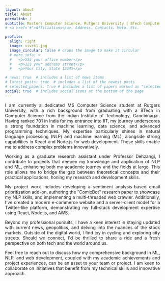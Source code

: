 ```yaml
---
layout: about
title: About
permalink: /
subtitle: Masters Computer Science, Rutgers University | BTech Computer Science, Indian Institute of Technology
# <a href='#'>Affiliations</a>. Address. Contacts. Moto. Etc.

profile:
  align: right
  image: vivek1.jpg
  image_circular: false # crops the image to make it circular
  # more_info: >
  #   <p>555 your office number</p>
  #   <p>123 your address street</p>
  #   <p>Your City, State 12345</p>

# news: true  # includes a list of news items
# latest_posts: true  # includes a list of the newest posts
# selected_papers: true # includes a list of papers marked as "selected={true}"
social: true  # includes social icons at the bottom of the page
---
```

<p style="text-align: justify;">
I am currently a dedicated MS Computer Science student at Rutgers University, with a rich background from graduating with a BTech in Computer Science from the Indian Institute of Technology, Gandhinagar. Having ranked 701 in India for my entrance into IIT, my journey underscores a strong foundation in machine learning, data science, and advanced programming techniques. My expertise particularly shines in natural language processing (NLP) and machine learning (ML), alongside strong capabilities in React and Node.js for web development. These skills enable me to address complex problems innovatively. 
</p>

<p style="text-align: justify;">
 Working as a graduate research assistant under Professor Dehzangi, I contribute to projects that deepen my knowledge and application of NLP and ML, enhancing both my academic journey and the fields at large. This role allows me to bridge the gap between theoretical concepts and their practical applications, honing my research and development skills.

 </p>

<p style="text-align: justify;">
 My project work includes developing a sentiment analysis-based email prioritization add-on, authoring the "ComicBot" research paper to showcase my NLP skills, and implementing a multi-threaded web crawler. Additionally, I've created a modern e-commerce website and a server-client model for a Twitter-like platform, demonstrating my full-stack development expertise using React, Node.js, and AWS.

 </p>

<p style="text-align: justify;">
Beyond my professional pursuits, I have a keen interest in staying updated with current news, geopolitics, and delving into the nuances of the stock markets. Outside of the digital world, I find joy in cycling and exploring city streets. Should we connect, I'd be thrilled to share a ride and a fresh perspective on both tech and the world around us.
</p>

<p style="text-align: justify;">
Feel free to reach out to discuss how my comprehensive background in ML, NLP, and web development, coupled with my academic achievements and project experiences, can be an asset to your team or project. I am keen to collaborate on initiatives that benefit from my technical skills and innovative approach.

</p>
<!-- 
![HTML](https://img.shields.io/badge/HTML-E34F26?style=for-the-badge&logo=html5&logoColor=white)
![CSS](https://img.shields.io/badge/CSS-1572B6?&style=for-the-badge&logo=css3&logoColor=white)
![React](https://img.shields.io/badge/React.js-61DAFB?style=for-the-badge&logo=react&logoColor=black)
![TailwindCSS](https://img.shields.io/badge/TailwindCSS-38B2AC?style=for-the-badge&logo=tailwind-css&logoColor=white)
![Bootstrap](https://img.shields.io/badge/Bootstrap-7952B3?style=for-the-badge&logo=bootstrap&logoColor=white)
![Flask](https://img.shields.io/badge/Flask-000000?style=for-the-badge&logo=flask&logoColor=white)
![Django](https://img.shields.io/badge/Django-092E20?style=for-the-badge&logo=django&logoColor=green)
![Node.js](https://img.shields.io/badge/Node.js-43853D?style=for-the-badge&logo=node.js&logoColor=white)
![Terraform](https://img.shields.io/badge/Terraform-623CE4?style=for-the-badge&logo=terraform&logoColor=white)
![Docker](https://img.shields.io/badge/Docker-2CA5E0?style=for-the-badge&logo=docker&logoColor=white)
![Kubernetes](https://img.shields.io/badge/Kubernetes-326ce5.svg?&style=for-the-badge&logo=kubernetes&logoColor=white)
![MySQL](https://img.shields.io/badge/MySQL-00000F?style=for-the-badge&logo=mysql&logoColor=white)
![MongoDB](https://img.shields.io/badge/MongoDB-4EA94B?style=for-the-badge&logo=mongodb&logoColor=white)
![AWS](https://img.shields.io/badge/Amazon_AWS-232F3E?style=for-the-badge&logo=amazon-aws&logoColor=white)
![Azure](https://img.shields.io/badge/Azure-0089D6?style=for-the-badge&logo=microsoft-azure&logoColor=white)
![Google Cloud Platform](https://img.shields.io/badge/Google%20Cloud-4285F4?style=for-the-badge&logo=google-cloud&logoColor=white)
![Python](https://img.shields.io/badge/Python-3776AB?style=for-the-badge&logo=python&logoColor=white)
![C++](https://img.shields.io/badge/C++-00599C?style=for-the-badge&logo=cplusplus&logoColor=white)
![Javascript](https://img.shields.io/badge/JavaScript-323330?style=for-the-badge&logo=javascript&logoColor=F7DF1E)
![Windows](https://img.shields.io/badge/Windows-0078D6?style=for-the-badge&logo=windows&logoColor=white)
![Linux](https://img.shields.io/badge/Linux-FCC624?style=for-the-badge&logo=linux&logoColor=black)
![Solidity](https://img.shields.io/badge/Solidity-363636?style=for-the-badge&logo=solidity&logoColor=white) -->